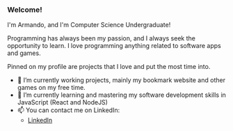 ### Welcome!

I'm Armando, and I'm Computer Science Undergraduate!

Programming has always been my passion, and I always seek the opportunity to learn. I love programming anything related to software apps and games.

Pinned on my profile are projects that I love and put the most time into.

<!--Check out my github-->

- 🔭 I’m currently working projects, mainly my bookmark website and other games on my free time.
- 🌱 I’m currently learning and mastering my software development skills in JavaScript (React and NodeJS)
- 📫 You can contact me on LinkedIn:
    - [LinkedIn](https://www.linkedin.com/in/armando-russo-/)
